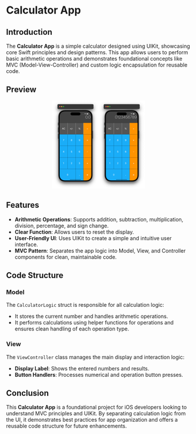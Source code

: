 # Calculator App

## Introduction

The **Calculator App** is a simple calculator designed using UIKit, showcasing core Swift principles and design patterns. This app allows users to perform basic arithmetic operations and demonstrates foundational concepts like MVC (Model-View-Controller) and custom logic encapsulation for reusable code.

## Preview

<div style="text-align: center;">
  <img src="./demo.png" alt="Calculator App Preview" style="width: 50%;">
</div>

## Features

- **Arithmetic Operations**: Supports addition, subtraction, multiplication, division, percentage, and sign change.
- **Clear Function**: Allows users to reset the display.
- **User-Friendly UI**: Uses UIKit to create a simple and intuitive user interface.
- **MVC Pattern**: Separates the app logic into Model, View, and Controller components for clean, maintainable code.

## Code Structure

### Model

The `CalculatorLogic` struct is responsible for all calculation logic:
- It stores the current number and handles arithmetic operations.
- It performs calculations using helper functions for operations and ensures clean handling of each operation type.

### View

The `ViewController` class manages the main display and interaction logic:
- **Display Label**: Shows the entered numbers and results.
- **Button Handlers**: Processes numerical and operation button presses.

## Conclusion

This **Calculator App** is a foundational project for iOS developers looking to understand MVC principles and UIKit. By separating calculation logic from the UI, it demonstrates best practices for app organization and offers a reusable code structure for future enhancements.